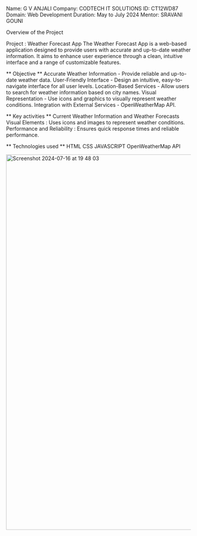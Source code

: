 Name: G V ANJALI
Company: CODTECH IT SOLUTIONS
ID: CT12WD87
Domain: Web Development
Duration: May to July 2024
Mentor: SRAVANI GOUNI

Overview of the Project

Project : Weather Forecast App
The Weather Forecast App is a web-based application designed to provide users with accurate and up-to-date weather information. It aims to enhance user experience through a clean, intuitive interface and a range of customizable features.

** Objective **
Accurate Weather Information - Provide reliable and up-to-date weather data.
User-Friendly Interface - Design an intuitive, easy-to-navigate interface for all user levels.
Location-Based Services - Allow users to search for weather information based on city names.
Visual Representation - Use icons and graphics to visually represent weather conditions.
Integration with External Services - OpenWeatherMap API.

** Key activities **
Current Weather Information and Weather Forecasts
Visual Elements : Uses icons and images to represent weather conditions.
Performance and Reliability : Ensures quick response times and reliable performance.


** Technologies used **
HTML
CSS
JAVASCRIPT
OpenWeatherMap API


<img width="1024" alt="Screenshot 2024-07-16 at 19 48 03" src="https://github.com/user-attachments/assets/e127358c-2142-4e14-8e8b-bd6596892af5">


